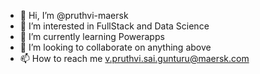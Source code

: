 - 👋 Hi, I’m @pruthvi-maersk
- 👀 I’m interested in FullStack and Data Science
- 🌱 I’m currently learning Powerapps
- 💞️ I’m looking to collaborate on anything above
- 📫 How to reach me v.pruthvi.sai.gunturu@maersk.com

<!---
pruthvi-maersk/pruthvi-maersk is a ✨ special ✨ repository because its `README.md` (this file) appears on your GitHub profile.
You can click the Preview link to take a look at your changes.
--->
